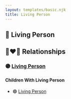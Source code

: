 ```yaml
---
layout: templates/basic.njk
title: Living Person
---
```

## 🔵 Living Person


## 👩‍❤️‍👨 Relationships

### 🟣 [Living Person](/people/4/4262960)

#### Children With Living Person
* 🟣 [Living Person](/people/6/69318412)